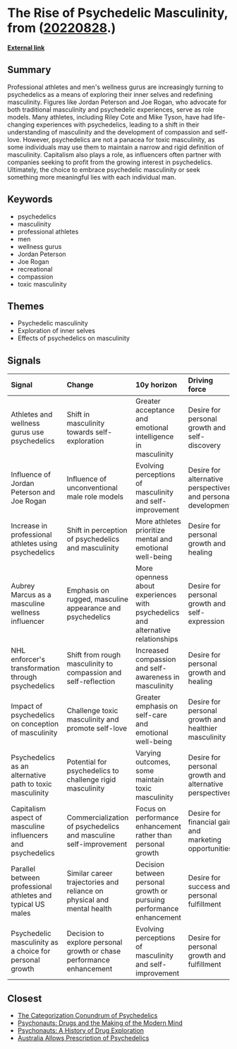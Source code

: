 # __The Rise of Psychedelic Masculinity__, from ([20220828](https://kghosh.substack.com/p/20220828).)

__[External link](https://psychedelicspotlight.com/do-you-even-trip-bro-on-psychedelic-masculinity/)__



## Summary

Professional athletes and men's wellness gurus are increasingly turning to psychedelics as a means of exploring their inner selves and redefining masculinity. Figures like Jordan Peterson and Joe Rogan, who advocate for both traditional masculinity and psychedelic experiences, serve as role models. Many athletes, including Riley Cote and Mike Tyson, have had life-changing experiences with psychedelics, leading to a shift in their understanding of masculinity and the development of compassion and self-love. However, psychedelics are not a panacea for toxic masculinity, as some individuals may use them to maintain a narrow and rigid definition of masculinity. Capitalism also plays a role, as influencers often partner with companies seeking to profit from the growing interest in psychedelics. Ultimately, the choice to embrace psychedelic masculinity or seek something more meaningful lies with each individual man.

## Keywords

* psychedelics
* masculinity
* professional athletes
* men
* wellness gurus
* Jordan Peterson
* Joe Rogan
* recreational
* compassion
* toxic masculinity

## Themes

* Psychedelic masculinity
* Exploration of inner selves
* Effects of psychedelics on masculinity

## Signals

| Signal                                                      | Change                                                                 | 10y horizon                                                                     | Driving force                                                |
|:------------------------------------------------------------|:-----------------------------------------------------------------------|:--------------------------------------------------------------------------------|:-------------------------------------------------------------|
| Athletes and wellness gurus use psychedelics                | Shift in masculinity towards self-exploration                          | Greater acceptance and emotional intelligence in masculinity                    | Desire for personal growth and self-discovery                |
| Influence of Jordan Peterson and Joe Rogan                  | Influence of unconventional male role models                           | Evolving perceptions of masculinity and self-improvement                        | Desire for alternative perspectives and personal development |
| Increase in professional athletes using psychedelics        | Shift in perception of psychedelics and masculinity                    | More athletes prioritize mental and emotional well-being                        | Desire for personal growth and healing                       |
| Aubrey Marcus as a masculine wellness influencer            | Emphasis on rugged, masculine appearance and psychedelics              | More openness about experiences with psychedelics and alternative relationships | Desire for personal growth and self-expression               |
| NHL enforcer's transformation through psychedelics          | Shift from rough masculinity to compassion and self-reflection         | Increased compassion and self-awareness in masculinity                          | Desire for personal growth and healing                       |
| Impact of psychedelics on conception of masculinity         | Challenge toxic masculinity and promote self-love                      | Greater emphasis on self-care and emotional well-being                          | Desire for personal growth and healthier masculinity         |
| Psychedelics as an alternative path to toxic masculinity    | Potential for psychedelics to challenge rigid masculinity              | Varying outcomes, some maintain toxic masculinity                               | Desire for personal growth and alternative perspectives      |
| Capitalism aspect of masculine influencers and psychedelics | Commercialization of psychedelics and masculine self-improvement       | Focus on performance enhancement rather than personal growth                    | Desire for financial gain and marketing opportunities        |
| Parallel between professional athletes and typical US males | Similar career trajectories and reliance on physical and mental health | Decision between personal growth or pursuing performance enhancement            | Desire for success and personal fulfillment                  |
| Psychedelic masculinity as a choice for personal growth     | Decision to explore personal growth or chase performance enhancement   | Evolving perceptions of masculinity and self-improvement                        | Desire for personal growth and fulfillment                   |

## Closest

* [The Categorization Conundrum of Psychedelics](13d07c8b2cd28b1d14da1f2b37f956f4)
* [Psychonauts: Drugs and the Making of the Modern Mind](46b83c5dfd8f27c0bb2335917e2f5a1f)
* [Psychonauts: A History of Drug Exploration](9f63fa720db53d39066cead1fabeb6df)
* [Australia Allows Prescription of Psychedelics](551bd2bf76824741f2b0450fc112ae1e)